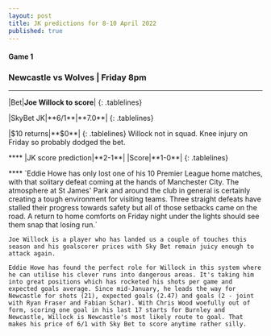 ```yaml
---
layout: post
title: JK predictions for 8-10 April 2022
published: true
---
```

#### Game 1  
### Newcastle vs Wolves | Friday 8pm  

****
<style>  
.tablelines table, .tablelines td, .tablelines th {  
        border: 1px solid black;  
        }  
td {
    padding-right: 15px;
}
td {
    padding-left: 5px;
}
</style>  
|Bet|**Joe Willock to score**|
{: .tablelines}
<p></p>
<style>  
.tablelines table, .tablelines td, .tablelines th {  
        border: 1px solid black;  
        }  
td {
    padding-right: 15px;
}
td {
    padding-left: 5px;
}
</style>  
|SkyBet JK|**6/1**|**7.0**|
{: .tablelines}
<p></p>
<style>  
.tablelines table, .tablelines td, .tablelines th {  
        border: 1px solid black;  
        color: #777777;
        }  
td {
    padding-right: 15px;
}
td {
    padding-left: 5px;
}
</style>  
|$10 returns|**$0**|  
{: .tablelines}
Willock not in squad. Knee injury on Friday so probably dodged the bet.
<p></p>
****
<style>  
.tablelines table, .tablelines td, .tablelines th {  
        border: 1px solid black;  
        }  
td {
    padding-right: 15px;
}
td {
    padding-left: 5px;
}
</style>  
|JK score prediction|**2-1**|  
|Score|**1-0**|
{: .tablelines}
<p></p>
****
`Eddie Howe has only lost one of his 10 Premier League home matches, with that solitary defeat coming at the hands of Manchester City. The atmosphere at St James' Park and around the club in general is certainly creating a tough environment for visiting teams. Three straight defeats have stalled their progress towards safety but all of those setbacks came on the road. A return to home comforts on Friday night under the lights should see them snap that losing run.`

`Joe Willock is a player who has landed us a couple of touches this season and his goalscorer prices with Sky Bet remain juicy enough to attack again.`

`Eddie Howe has found the perfect role for Willock in this system where he can utilise his clever runs into dangerous areas. It's taking him into great positions which has rocketed his shots per game and expected goals average. Since mid-January, he leads the way for Newcastle for shots (21), expected goals (2.47) and goals (2 - joint with Ryan Fraser and Fabian Schar). With Chris Wood woefully out of form, scoring one goal in his last 17 starts for Burnley and Newcastle, Willock is Newcastle's most likely route to goal. That makes his price of 6/1 with Sky Bet to score anytime rather silly.`

